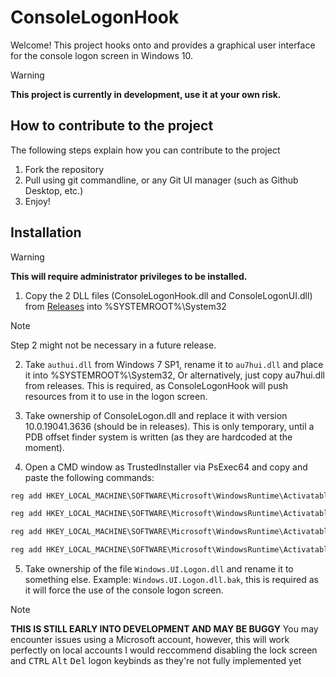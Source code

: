 # ConsoleLogonHook
Welcome!
This project hooks onto and provides a graphical user interface for the console logon screen in Windows 10.

> [!WARNING] 
**This project is currently in development, use it at your own risk.**

## How to contribute to the project
The following steps explain how you can contribute to the project
1. Fork the repository
2. Pull using git commandline, or any Git UI manager (such as Github Desktop, etc.)
3. Enjoy!
 
## Installation
> [!WARNING]
> **This will require administrator privileges to be installed.**
>

1. Copy the 2 DLL files (ConsoleLogonHook.dll and ConsoleLogonUI.dll) from [Releases](https://github.com/wiktorwiktor12/ConsoleLogonHook/releases) into %SYSTEMROOT%\System32

> [!NOTE]
Step 2 might not be necessary in a future release.
> 
2. Take `authui.dll` from Windows 7 SP1, rename it to `au7hui.dll` and place it into %SYSTEMROOT%\System32, Or alternatively, just copy au7hui.dll from releases. This is required, as ConsoleLogonHook will push resources from it to use in the logon screen.

3. Take ownership of ConsoleLogon.dll and replace it with version 10.0.19041.3636 (should be in releases). This is only temporary, until a PDB offset finder system is written (as they are hardcoded at the moment).

4. Open a CMD window as TrustedInstaller via PsExec64 and copy and paste the following commands:

```cmd
reg add HKEY_LOCAL_MACHINE\SOFTWARE\Microsoft\WindowsRuntime\ActivatableClassId\Windows.Internal.UI.Logon.Controller.ConsoleBlockedShutdownResolver /v DllPath /t REG_SZ /d %systemroot%\System32\ConsoleLogonHook.dll /f

reg add HKEY_LOCAL_MACHINE\SOFTWARE\Microsoft\WindowsRuntime\ActivatableClassId\Windows.Internal.UI.Logon.Controller.ConsoleLockScreen /v DllPath /t REG_SZ /d %systemroot%\System32\ConsoleLogonHook.dll /f

reg add HKEY_LOCAL_MACHINE\SOFTWARE\Microsoft\WindowsRuntime\ActivatableClassId\Windows.Internal.UI.Logon.Controller.ConsoleLogonUX /v DllPath /t REG_SZ /d %systemroot%\System32\ConsoleLogonHook.dll /f

reg add HKEY_LOCAL_MACHINE\SOFTWARE\Microsoft\WindowsRuntime\ActivatableClassId\Windows.Internal.Shell.PlatformExtensions.ConsoleCredUX /v DllPath /t REG_SZ /d %systemroot%\System32\ConsoleLogonHook.dll /f
```

5. Take ownership of the file `Windows.UI.Logon.dll` and rename it to something else. Example: `Windows.UI.Logon.dll.bak`, this is required as it will force the use of the console logon screen.

> [!NOTE]
> **THIS IS STILL EARLY INTO DEVELOPMENT AND MAY BE BUGGY**
> You may encounter issues using a Microsoft account, however, this will work perfectly on local accounts
> I would reccommend disabling the lock screen and <kbd>CTRL</kbd> <kbd>Alt</kbd> <kbd>Del</kbd> logon keybinds as they're not fully implemented yet
>
